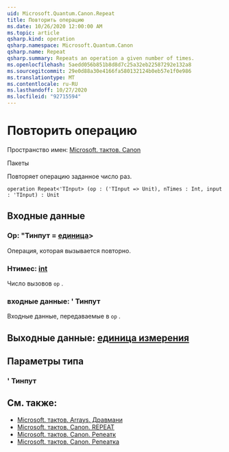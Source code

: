 ```yaml
---
uid: Microsoft.Quantum.Canon.Repeat
title: Повторить операцию
ms.date: 10/26/2020 12:00:00 AM
ms.topic: article
qsharp.kind: operation
qsharp.namespace: Microsoft.Quantum.Canon
qsharp.name: Repeat
qsharp.summary: Repeats an operation a given number of times.
ms.openlocfilehash: 5aedd056b851b8d8d7c25a32eb22587292e132a8
ms.sourcegitcommit: 29e0d88a30e4166fa580132124b0eb57e1f0e986
ms.translationtype: MT
ms.contentlocale: ru-RU
ms.lasthandoff: 10/27/2020
ms.locfileid: "92715594"
---
```

# <a name="repeat-operation"></a>Повторить операцию

Пространство имен: [Microsoft. тактов. Canon](xref:Microsoft.Quantum.Canon)

Пакеты [](https://nuget.org/packages/)


Повторяет операцию заданное число раз.

```qsharp
operation Repeat<'TInput> (op : ('TInput => Unit), nTimes : Int, input : 'TInput) : Unit
```


## <a name="input"></a>Входные данные

### <a name="op--tinput--unit"></a>Op: "Тинпут = [единица](xref:microsoft.quantum.lang-ref.unit)> 

Операция, которая вызывается повторно.


### <a name="ntimes--int"></a>Нтимес: [int](xref:microsoft.quantum.lang-ref.int)

Число вызовов `op` .


### <a name="input--tinput"></a>входные данные: ' Тинпут

Входные данные, передаваемые в `op` .



## <a name="output--unit"></a>Выходные данные: [единица измерения](xref:microsoft.quantum.lang-ref.unit)



## <a name="type-parameters"></a>Параметры типа

### <a name="tinput"></a>' Тинпут



## <a name="see-also"></a>См. также:

- [Microsoft. тактов. Arrays. Дравмани](xref:Microsoft.Quantum.Arrays.DrawMany)
- [Microsoft. тактов. Canon. REPEAT](xref:Microsoft.Quantum.Canon.RepeatA)
- [Microsoft. тактов. Canon. Репеатк](xref:Microsoft.Quantum.Canon.RepeatC)
- [Microsoft. тактов. Canon. Репеатка](xref:Microsoft.Quantum.Canon.RepeatCA)